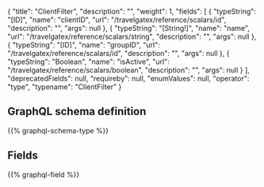 {
  "title": "ClientFilter",
  "description": "",
  "weight": 1,
  "fields": [
    {
      "typeString": "[ID]",
      "name": "clientID",
      "url": "/travelgatex/reference/scalars/id",
      "description": "",
      "args": null
    },
    {
      "typeString": "[String!]",
      "name": "name",
      "url": "/travelgatex/reference/scalars/string",
      "description": "",
      "args": null
    },
    {
      "typeString": "[ID]",
      "name": "groupID",
      "url": "/travelgatex/reference/scalars/id",
      "description": "",
      "args": null
    },
    {
      "typeString": "Boolean",
      "name": "isActive",
      "url": "/travelgatex/reference/scalars/boolean",
      "description": "",
      "args": null
    }
  ],
  "deprecatedFields": null,
  "requireby": null,
  "enumValues": null,
  "operator": "type",
  "typename": "ClientFilter"
}
## GraphQL schema definition

{{% graphql-schema-type %}}

## Fields

{{% graphql-field %}}
